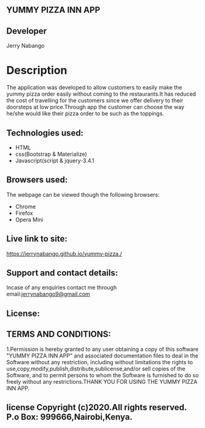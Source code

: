 ## YUMMY PIZZA INN APP

## Developer
Jerry Nabango

# Description
The application was developed to allow customers  to easily make the yummy pizza order easily without coming to the restaurants.It has reduced the cost of travelling for the customers since we offer delivery to their doorsteps at low price.Through app the customer can choose the way he/she would like their pizza order to  be such as the toppings.

## Technologies used:
* HTML
* css(Bootstrap & Materialize)
* Javascript(script & jquery-3.4.1

## Browsers used:
The webpage can be viewed though the following browsers:
* Chrome
* Firefox
* Opera Mini

## Live link to site:
https://jerrynabango.github.io/yummy-pizza./

## Support and contact details:

Incase of any enquiries contact me through email:jerrynabango9@gmail.com
## License:
## TERMS AND CONDITIONS:

1.Permission is hereby granted to any user obtaining a copy of this software "YUMMY PIZZA INN APP" and associated documentation files to deal in the Software without any restriction, including without limitations the rights to use,copy,modify,publish,distribute,sublicense,and/or sell copies of the Software, and to permit persons to whom the Software is furnished to do so freely without any restrictions.THANK YOU FOR USING THE YUMMY PIZZA INN APP.

## license Copyright (c)2020.All rights reserved. P.o Box: 999666,Nairobi,Kenya.
